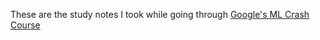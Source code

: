 These are the study notes I took while going through [Google's ML Crash Course](https://developers.google.com/machine-learning/crash-course)